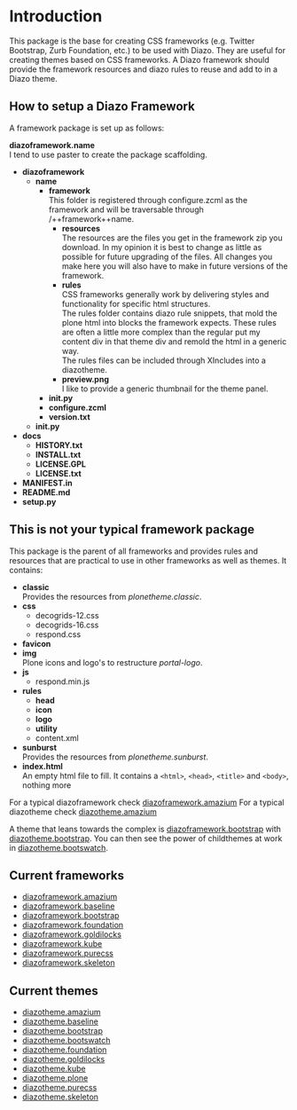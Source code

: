 Introduction
============
This package is the base for creating CSS frameworks (e.g. Twitter
Bootstrap, Zurb Foundation, etc.) to be used with Diazo. They are 
useful for creating themes based on CSS frameworks. A Diazo framework 
should provide the framework resources and diazo rules to reuse and 
add to in a Diazo theme.

How to setup a Diazo Framework
------------------------------
A framework package is set up as follows:

**diazoframework.name**  
I tend to use paster to create the package scaffolding.
- **diazoframework**
    - **name**
        - **framework**  
          This folder is registered through configure.zcml
          as the framework and will be traversable through 
          /++framework++name.
            - **resources**  
              The resources are the files you get in the framework
              zip you download. In my opinion it is best to change
              as little as possible for future upgrading of 
              the files. All changes you make here you will also 
              have to make in future versions of the framework.
            - **rules**  
              CSS frameworks generally work by delivering styles
              and functionality for specific html structures.  
              The rules folder contains diazo rule snippets, that 
              mold the plone html into blocks the framework 
              expects. These rules are often a little more complex
              than the regular put my content div in that theme div
              and remold the html in a generic way.  
              The rules files can be included through XIncludes 
              into a diazotheme.
            - **preview.png**  
              I like to provide a generic thumbnail for the theme
              panel.
        - **__init__.py**
        - **configure.zcml**
        - **version.txt**
    - **__init__.py**
- **docs**
    - **HISTORY.txt**
    - **INSTALL.txt**
    - **LICENSE.GPL**
    - **LICENSE.txt**
- **MANIFEST.in**
- **README.md**
- **setup.py**

This is not your typical framework package
------------------------------------------
This package is the parent of all frameworks and provides rules
and resources that are practical to use in other frameworks as
well as themes. It contains:

- **classic**  
  Provides the resources from *plonetheme.classic*.
- **css**
    - decogrids-12.css
    - decogrids-16.css
    - respond.css
- **favicon**
- **img**  
  Plone icons and logo's to restructure *portal-logo*.
- **js**
    - respond.min.js
- **rules**
    - **head**
    - **icon**
    - **logo**
    - **utility**
    - content.xml
- **sunburst**  
  Provides the resources from *plonetheme.sunburst*.
- **index.html**  
  An empty html file to fill. It contains a `<html>`, `<head>`, `<title>` 
  and `<body>`, nothing more

For a typical diazoframework check [diazoframework.amazium](https://github.com/TH-code/diazoframework.amazium)
For a typical diazotheme  check [diazotheme.amazium](https://github.com/TH-code/diazotheme.amazium)

A theme that leans towards the complex is 
[diazoframework.bootstrap](https://github.com/TH-code/diazoframework.bootstrap) 
with 
[diazotheme.bootstrap](https://github.com/TH-code/diazotheme.bootstrap). 
You can then see the power of childthemes at work in 
[diazotheme.bootswatch](https://github.com/TH-code/diazotheme.bootswatch).

Current frameworks
------------------
- [diazoframework.amazium](https://github.com/TH-code/diazoframework.amazium)
- [diazoframework.baseline](https://github.com/TH-code/diazoframework.baseline)
- [diazoframework.bootstrap](https://github.com/TH-code/diazoframework.bootstrap)
- [diazoframework.foundation](https://github.com/TH-code/diazoframework.foundation)
- [diazoframework.goldilocks](https://github.com/TH-code/diazoframework.goldilocks)
- [diazoframework.kube](https://github.com/TH-code/diazoframework.kube)
- [diazoframework.purecss](https://github.com/TH-code/diazoframework.purecss)
- [diazoframework.skeleton](https://github.com/TH-code/diazoframework.skeleton)

Current themes
--------------
- [diazotheme.amazium](https://github.com/TH-code/diazotheme.amazium)
- [diazotheme.baseline](https://github.com/TH-code/diazotheme.baseline)
- [diazotheme.bootstrap](https://github.com/TH-code/diazotheme.bootstrap)
- [diazotheme.bootswatch](https://github.com/TH-code/diazotheme.bootswatch)
- [diazotheme.foundation](https://github.com/TH-code/diazotheme.foundation)
- [diazotheme.goldilocks](https://github.com/TH-code/diazotheme.goldilocks)
- [diazotheme.kube](https://github.com/TH-code/diazotheme.kube)
- [diazotheme.plone](https://github.com/TH-code/diazotheme.plone)
- [diazotheme.purecss](https://github.com/TH-code/diazotheme.purecss)
- [diazotheme.skeleton](https://github.com/TH-code/diazotheme.skeleton)
